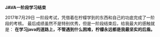 **JAVA一阶段学习结束**

2017年7月29日 一阶段考试，凭借着在柠檬学到的东西和自己的功底完成了一阶段的考核。
最后成绩虽然不是特别优秀，但是一阶段结束后，给我最大的感触就是：
**在学习java的道路上，不管遇到什么困难，柠檬永远都是我最坚实的后盾。**
